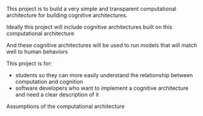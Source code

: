 This project is to build a very simple and transparent computational architecture for building cognitive architectures. 

Ideally this project will include cognitive architectures built on this computational architecture

And these cognitive architectures will be used to run models that will match well to human behaviors

This project is for:
- students so they can more easily understand the relationship between computation and cognition
- software developers who want to implement a cognitive architecture and need a clear description of it


Assumptions of the computational architecture
